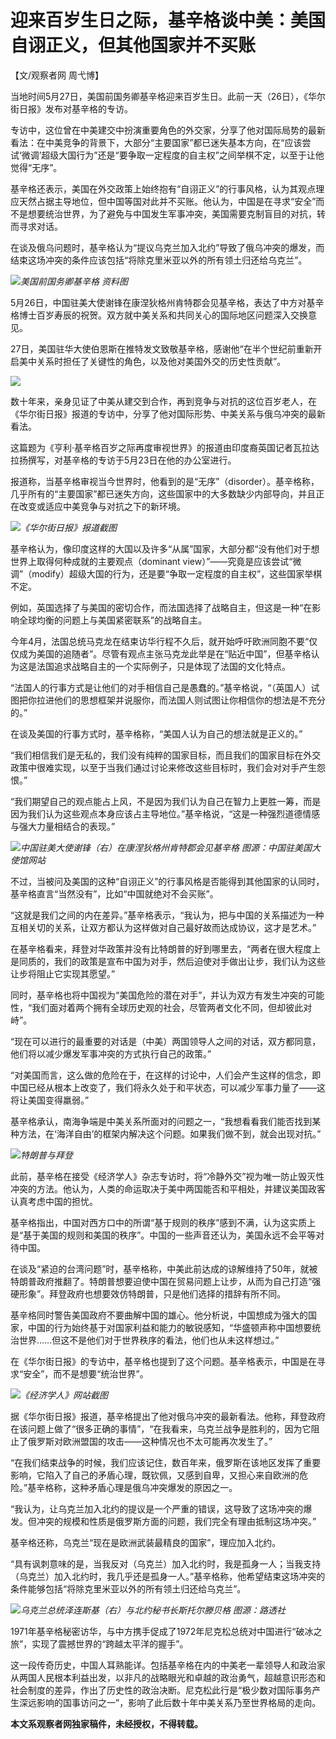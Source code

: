 # 迎来百岁生日之际，基辛格谈中美：美国自诩正义，但其他国家并不买账

【文/观察者网 周弋博】

当地时间5月27日，美国前国务卿基辛格迎来百岁生日。此前一天（26日），《华尔街日报》发布对基辛格的专访。

专访中，这位曾在中美建交中扮演重要角色的外交家，分享了他对国际局势的最新看法：在中美竞争的背景下，大部分“主要国家”都已迷失基本方向，在“应该尝试‘微调’超级大国行为”还是“要争取一定程度的自主权”之间举棋不定，以至于让他觉得“无序”。

基辛格还表示，美国在外交政策上始终抱有“自诩正义”的行事风格，认为其观点理应天然占据主导地位，但中国等国对此并不买账。他认为，中国是在寻求“安全”而不是想要统治世界，为了避免与中国发生军事冲突，美国需要克制盲目的对抗，转而寻求对话。

在谈及俄乌问题时，基辛格认为“提议乌克兰加入北约”导致了俄乌冲突的爆发，而结束这场冲突的条件应该包括“将除克里米亚以外的所有领土归还给乌克兰”。

![](https://inews.gtimg.com/newsapp_bt/0/15800597628/1000)_美国前国务卿基辛格 资料图_

5月26日，中国驻美大使谢锋在康涅狄格州肯特郡会见基辛格，表达了中方对基辛格博士百岁寿辰的祝贺。双方就中美关系和共同关心的国际地区问题深入交换意见。

27日，美国驻华大使伯恩斯在推特发文致敬基辛格，感谢他“在半个世纪前重新开启美中关系时担任了关键性的角色，以及他对美国外交的历史性贡献”。

![](https://inews.gtimg.com/newsapp_bt/0/15800597631/1000)

数十年来，亲身见证了中美从建交到合作，再到竞争与对抗的这位百岁老人，在《华尔街日报》报道的专访中，分享了他对国际形势、中美关系与俄乌冲突的最新看法。

这篇题为《亨利·基辛格百岁之际再度审视世界》的报道由印度裔英国记者瓦拉达拉扬撰写，对基辛格的专访于5月23日在他的办公室进行。

报道称，当基辛格审视当今世界时，他看到的是“无序”（disorder）。基辛格称，几乎所有的“主要国家”都已迷失方向，这些国家中的大多数缺少内部导向，并且正在改变或适应中美竞争与对抗之下的新环境。

![](https://inews.gtimg.com/newsapp_bt/0/15800597632/1000)_《华尔街日报》报道截图_

基辛格认为，像印度这样的大国以及许多“从属”国家，大部分都“没有他们对于想世界上取得何种成就的主要观点（dominant
view）”——究竟是应该尝试“微调”（modify）超级大国的行为，还是要“争取一定程度的自主权”，这些国家举棋不定。

例如，英国选择了与美国的密切合作，而法国选择了战略自主，但这是一种“在影响全球均衡的问题上与美国紧密联系”的战略自主。

今年4月，法国总统马克龙在结束访华行程不久后，就开始呼吁欧洲同胞不要“仅仅成为美国的追随者”。尽管有观点主张马克龙此举是在“贴近中国”，但基辛格认为这是法国追求战略自主的一个实际例子，只是体现了法国的文化特点。

“法国人的行事方式是让他们的对手相信自己是愚蠢的。”基辛格说，“（英国人）试图把你拉进他们的思想框架并说服你，而法国人则试图让你相信你的想法是不充分的。”

在谈及美国的行事方式时，基辛格称，“美国人认为自己的想法就是正义的。”

“我们相信我们是无私的，我们没有纯粹的国家目标，而且我们的国家目标在外交政策中很难实现，以至于当我们通过讨论来修改这些目标时，我们会对对手产生怨恨。”

“我们期望自己的观点能占上风，不是因为我们认为自己在智力上更胜一筹，而是因为我们认为这些观点本身应该占主导地位。”基辛格说，“这是一种强烈道德情感与强大力量相结合的表现。”

![](https://inews.gtimg.com/newsapp_bt/0/15800597634/1000)_中国驻美大使谢锋（右）在康涅狄格州肯特郡会见基辛格
图源：中国驻美国大使馆网站_

不过，当被问及美国的这种“自诩正义”的行事风格是否能得到其他国家的认同时，基辛格直言“当然没有”，比如“中国就绝对不会买账”。

“这就是我们之间的内在差异。”基辛格表示，“我认为，把与中国的关系描述为一种互相关切的关系，让双方都认为这样做对自己最好故而达成协议，这才是艺术。”

在基辛格看来，拜登对华政策并没有比特朗普的好到哪里去，“两者在很大程度上是同质的，我们的政策是宣布中国为对手，然后迫使对手做出让步，我们认为这些让步将阻止它实现其愿望。”

同时，基辛格也将中国视为“美国危险的潜在对手”，并认为双方有发生冲突的可能性，“我们面对着两个拥有全球历史观的社会，尽管两者文化不同，但却彼此对峙”。

“现在可以进行的最重要的对话是（中美）两国领导人之间的对话，双方都同意，他们将以减少爆发军事冲突的方式执行自己的政策。”

“对美国而言，这么做的危险在于，在这样的讨论中，人们会产生这样的信念，即中国已经从根本上改变了，我们将永久处于和平状态，可以减少军事力量了——这将让美国变得羸弱。”

基辛格承认，南海争端是中美关系所面对的问题之一，“我想看看我们能否找到某种方法，在‘海洋自由’的框架内解决这个问题。如果我们做不到，就会出现对抗。”

![](https://inews.gtimg.com/newsapp_bt/0/15800597635/1000)_特朗普与拜登_

此前，基辛格在接受《经济学人》杂志专访时，将“冷静外交”视为唯一防止毁灭性冲突的方法。他认为，人类的命运取决于美中两国能否和平相处，并建议美国政客认真考虑中国的担忧。

基辛格指出，中国对西方口中的所谓“基于规则的秩序”感到不满，认为这实质上是“基于美国的规则和美国的秩序”。中国的一些声音还认为，美国永远不会平等对待中国。

在谈及“紧迫的台湾问题”时，基辛格称，中美此前达成的谅解维持了50年，就被特朗普政府推翻了。特朗普想要迫使中国在贸易问题上让步，从而为自己打造“强硬形象”。拜登政府也想要效仿特朗普，只是他们选择的措辞有所不同。

基辛格同时警告美国政府不要曲解中国的雄心。他分析说，中国想成为强大的国家，中国的行为始终基于对国家利益和能力的敏锐感知，“华盛顿声称中国想要统治世界……但这不是他们对于世界秩序的看法，他们也从未这样想过。”

在《华尔街日报》的专访中，基辛格也提到了这个问题。基辛格表示，中国是在寻求“安全”，而不是想要“统治世界”。

![](https://inews.gtimg.com/newsapp_bt/0/15797044473/1000)_《经济学人》网站截图_

据《华尔街日报》报道，基辛格提出了他对俄乌冲突的最新看法。他称，拜登政府在该问题上做了“很多正确的事情”，“在我看来，乌克兰战争是胜利的，因为它阻止了俄罗斯对欧洲盟国的攻击——这种情况也不太可能再次发生了。”

“在我们结束战争的时候，我们应该记住，数百年来，俄罗斯在该地区发挥了重要影响，它陷入了自己的矛盾心理，既钦佩，又感到自卑，又担心来自欧洲的危险。”基辛格称，这种矛盾心理是俄乌冲突爆发的原因之一。

“我认为，让乌克兰加入北约的提议是一个严重的错误，这导致了这场冲突的爆发。但冲突的规模和性质是俄罗斯方面的问题，我们完全有理由抵制这场冲突。”

基辛格还称，乌克兰“现在是欧洲武装最精良的国家”，理应加入北约。

“具有讽刺意味的是，当我反对（乌克兰）加入北约时，我是孤身一人；当我支持（乌克兰）加入北约时，我几乎还是孤身一人。”基辛格称，他希望结束这场冲突的条件能够包括“将除克里米亚以外的所有领土归还给乌克兰”。

![](https://inews.gtimg.com/newsapp_bt/0/15800597644/1000)_乌克兰总统泽连斯基（右）与北约秘书长斯托尔滕贝格
图源：路透社_

1971年基辛格秘密访华，与中方携手促成了1972年尼克松总统对中国进行“破冰之旅”，实现了震撼世界的“跨越太平洋的握手”。

这一段传奇历史，中国人耳熟能详。包括基辛格在内的中美老一辈领导人和政治家从两国人民根本利益出发，以非凡的战略眼光和卓越的政治勇气，超越意识形态和社会制度的差异，作出了历史性的政治决断。尼克松此行是“极少数对国际事务产生深远影响的国事访问之一”，影响了此后数十年中美关系乃至世界格局的走向。

**本文系观察者网独家稿件，未经授权，不得转载。**

